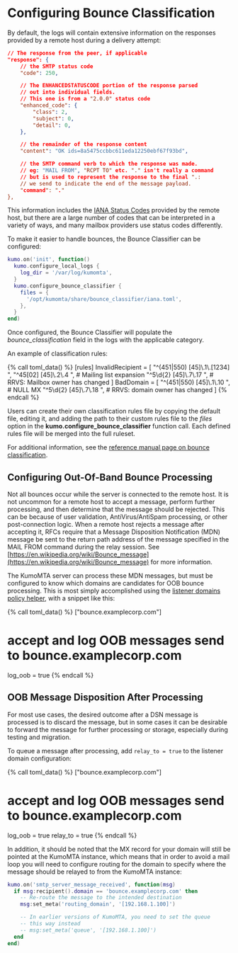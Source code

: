 # Configuring Bounce Classification

By default, the logs will contain extensive information on the responses
provided by a remote host during a delivery attempt:

```json
// The response from the peer, if applicable
"response": {
    // the SMTP status code
    "code": 250,

    // The ENHANCEDSTATUSCODE portion of the response parsed
    // out into individual fields.
    // This one is from a "2.0.0" status code
    "enhanced_code": {
        "class": 2,
        "subject": 0,
        "detail": 0,
    },

    // the remainder of the response content
    "content": "OK ids=8a5475ccbbc611eda12250ebf67f93bd",

    // the SMTP command verb to which the response was made.
    // eg: "MAIL FROM", "RCPT TO" etc. "." isn't really a command
    // but is used to represent the response to the final ".:
    // we send to indicate the end of the message payload.
    "command": "."
},
```

This information includes the [IANA Status
Codes](https://www.iana.org/assignments/smtp-enhanced-status-codes/smtp-enhanced-status-codes.xhtml)
provided by the remote host, but there are a large number of codes that can be
interpreted in a variety of ways, and many mailbox providers use status codes
differently.

To make it easier to handle bounces, the Bounce Classifier can be configured:

```lua
kumo.on('init', function()
  kumo.configure_local_logs {
    log_dir = '/var/log/kumomta',
  }
  kumo.configure_bounce_classifier {
    files = {
      '/opt/kumomta/share/bounce_classifier/iana.toml',
    },
  }
end)
```

Once configured, the Bounce Classifier will populate the
*bounce_classification* field in the logs with the applicable category.

An example of classification rules:

{% call toml_data() %}
[rules]
InvalidRecipient = [
  "^(451|550) [45]\\.1\\.[1234] ",
  "^45[02] [45]\\.2\\.4 ", # Mailing list expansion
  "^5\\d{2} [45]\\.7\\.17 ", # RRVS: Mailbox owner has changed
]
BadDomain = [
  "^(451|550) [45]\\.1\\.10 ", # NULL MX
  "^5\\d{2} [45]\\.7\\.18 ", # RRVS: domain owner has changed
]
{% endcall %}

Users can create their own classification rules file by copying the default
file, editing it, and adding the path to their custom rules file to the *files*
option in the **kumo.configure_bounce_classifier** function call. Each defined
rules file will be merged into the full ruleset.

For additional information, see the [reference manual page on bounce
classification](../../reference/kumo/configure_bounce_classifier.md).

## Configuring Out-Of-Band Bounce Processing

Not all bounces occur while the server is connected to the remote host. It is
not uncommon for a remote host to accept a message, perform further processing,
and then determine that the message should be rejected. This can be because of
user validation, AntiVirus/AntiSpam processing, or other post-connection logic.
When a remote host rejects a message after accepting it, RFCs require that a
Message Disposition Notification (MDN) message be sent to the return path
address of the message specified in the MAIL FROM command during the relay
session. See
[https://en.wikipedia.org/wiki/Bounce_message](https://en.wikipedia.org/wiki/Bounce_message)
for more information.

The KumoMTA server can process these MDN messages, but must be configured to
know which domains are candidates for OOB bounce processing.  This is most
simply accomplished using the [listener domains policy
helper](domains.md#using-the-listener_domainslua-policy-helper), with a snippet
like this:

{% call toml_data() %}
["bounce.examplecorp.com"]
# accept and log OOB messages send to bounce.examplecorp.com
log_oob = true
{% endcall %}

## OOB Message Disposition After Processing

For most use cases, the desired outcome after a DSN message is processed is to
discard the message, but in some cases it can be desirable to forward the
message for further processing or storage, especially during testing and
migration.

To queue a message after processing, add `relay_to = true` to the listener
domain configuration:

{% call toml_data() %}
["bounce.examplecorp.com"]
# accept and log OOB messages send to bounce.examplecorp.com
log_oob = true
relay_to = true
{% endcall %}

In addition, it should be noted that the MX record for your domain will still
be pointed at the KumoMTA instance, which means that in order to avoid a mail
loop you will need to configure routing for the domain to specify where the
message should be relayed to from the KumoMTA instance:

```lua
kumo.on('smtp_server_message_received', function(msg)
  if msg:recipient().domain == 'bounce.examplecorp.com' then
    -- Re-route the message to the intended destination
    msg:set_meta('routing_domain', '[192.168.1.100]')

    -- In earlier versions of KumoMTA, you need to set the queue
    -- this way instead
    -- msg:set_meta('queue', '[192.168.1.100]')
  end
end)
```

